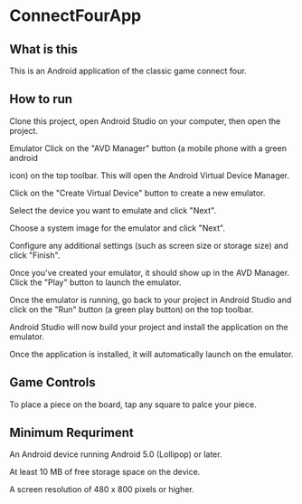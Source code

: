 # ConnectFourApp
## What is this 
This is an Android application of the classic game connect four. 

## How to run
Clone this project, open Android Studio on your computer, then open the project.

Emulator 
Click on the "AVD Manager" button (a mobile phone with a green android 

icon) on the top toolbar. This will open the Android Virtual Device Manager.

Click on the "Create Virtual Device" button to create a new emulator.

Select the device you want to emulate and click "Next".

Choose a system image for the emulator and click "Next".

Configure any additional settings (such as screen size or storage size) and click "Finish".

Once you've created your emulator, it should show up in the AVD Manager. Click the "Play" button to launch the emulator.

Once the emulator is running, go back to your project in Android Studio and click on the "Run" button (a green play button) on the top toolbar.

Android Studio will now build your project and install the application on the emulator.

Once the application is installed, it will automatically launch on the emulator.


## Game Controls
To place a piece on the board, tap any square to palce your piece.

## Minimum Requriment 
An Android device running Android 5.0 (Lollipop) or later.

At least 10 MB of free storage space on the device.

A screen resolution of 480 x 800 pixels or higher.
